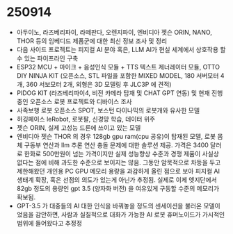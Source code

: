 # 250914
- 아두이노, 라즈베리파이, 라떼판다, 오렌지파이, 엔비디아 젯슨 ORIN, NANO, THOR 등의 임베디드 제품군에 대한 최신 정보 조사 및 정리
- 다음 사이드 프로젝트는 피지컬 AI 분야 혹은, LLM AI가 현실 세계에서 상호작용 할 수 있는 파이프라인 구축
- ESP32 MCU + 마이크 + 음성인식 모듈 + TTS 텍스트 제너레이터 모듈, OTTO DIY NINJA KIT (오픈소스, STL 파일을 포함한 MIXED MODEL, 180 서버모터 4개, 360 서보모터 2개, 외형은 3D 모델링 후 JLC3P 에 견적)
- PIDOG KIT (라즈베리파이4, 비전 카메라 탑재 및 CHAT GPT 연동) 및 현재 진행중인 오픈소스 로봇 프로젝트와 디바이스 조사 
- 사족보행 로봇 오픈소스 SPOT, 보스턴 다이나믹의 로봇개와 유사한 모델
- 허깅페이스 leRobot, 로봇팔, 신경망 학습, 데이터 위주
- 젯슨 ORIN, 실제 고성능 드론에 쓰이고 있는 모델 
- 엔비디아 젯슨 THOR 의 경우 128gb gpu ram(cpu 공유)이 탑재된 모델, 로봇 몸체 구동부 연산과 llm 추론 연산 충돌 문제에 대한 솔루션 제공. 가격은 3400 달러로 한화로 500만원이 넘는 가격이지만 실제 성능향상 수준과 경쟁 제품이 사실상 없다는 점에 비해 과도한 수준으로 보이지는 않음. 그동안 암묵적으로 차등을 두고 제한해왔던 개인용 PC GPU 메모리 용량을 과감하게 올린 점으로 보아 피지컬 AI 생태계 확장, 혹은 선점의 의도가 있는게 아닌가 추정됨. 실제로 이제 엣지단에서 82gb 정도의 용량인 gpt 3.5 (양자화 버전) 을 여유있게 구동할 수준의 메모리가 확보됨. 
- GPT-3.5 가 대중들의 AI 대한 인식을 바꿔놓을 정도의 센세이션을 불러온 모델이었음을 감안하면, 사람과 실질적으로 대화가 가능한 AI 로봇 휴머노이드가 가시적인 범위에 들어왔다고 추정정